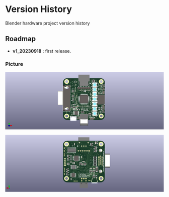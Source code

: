 # Version History

Blender hardware project version history

## Roadmap

- __v1_20230918 :__ first release.

### Picture

![Top_v1_20230918](https://github.com/mend0z0/Blender/blob/main/Hardware/_Sub_HW_Blender/v1_20230918/Released%20Folder/v1.0%20-%2020230918/3D/3D%20View%20Pic/_3DView_Top_Blender_v1.0.png)

![Bottom_v1_20230918](https://github.com/mend0z0/Blender/blob/main/Hardware/_Sub_HW_Blender/v1_20230918/Released%20Folder/v1.0%20-%2020230918/3D/3D%20View%20Pic/_3DView_Bottom_Blender_v1.0.png)